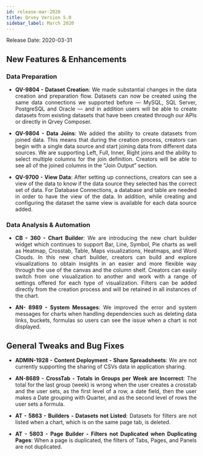 ```yaml
---
id: release-mar-2020
title: Qrvey Version 5.0
sidebar_label: March 2020
---
```

<div style="text-align: justify">
Release Date: 2020-03-31

## New Features & Enhancements

### Data Preparation 
* **QV-9804 - Dataset Creation**: We made substantial changes in the data creation and preparation flow. Datasets can now be created using the same data connections we supported before — MySQL, SQL Server, PostgreSQL and Oracle — and in addition users will be able to create datasets from existing datasets that have been created through our APIs or directly in Qrvey Composer. 

* **QV-9804 - Data Joins**: We added the ability to create datasets from joined data. This means that during the creation process, creators can begin with a single data source and start joining data from different data sources. We are supporting Left, Full, Inner, Right joins and the ability to select multiple columns for the join definition. Creators will be able to see all of the joined columns in the “Join Output” section. 


* **QV-9700 - View Data**: After setting up connections, creators can see a view of the data to know if the data source they selected has the correct set of data. For Database Connections, a database and table are needed in order to have the view of the data. In addition, while creating and configuring the dataset the same view is available for each data source added. 

### Data Analysis & Automation

* **CB - 360 - Chart Builder**: We are introducing the new chart builder widget which continues to support Bar, Line, Symbol, Pie charts as well as Heatmap, Crosstab, Table, Maps visualizations, Heatmaps, and Word Clouds. In this new chart builder, creators can build and explore visualizations to obtain insights in an easier and more flexible way through the use of the canvas and the column shelf. Creators can easily switch from one visualization to another and work with a range of settings offered for each type of visualization. Filters can be added directly from the creation process and will be retained in all instances of the chart.  

* **AN- 8989 - System Messages**: We improved the error and system messages for charts when handling dependencies such as deleting data links, buckets, formulas so users can see the issue when a chart is not displayed. 



## **General Tweaks and Bug Fixes**

* **ADMIN-1928 - Content Deployment - Share Spreadsheets**: We are not currently supporting the sharing of CSVs data in application sharing. 

* **AN-8689 - CrossTab - Totals in Groups per Week are Incorrect**: The total for the last group (week) is wrong when the user creates a crosstab and the user sets, as the first level of a row, a date field, then the user makes a Date grouping with Quarter, and as the second level of rows the user sets a formula.

* **AT - 5863 - Builders - Datasets not Listed**: Datasets for filters are not listed when a chart, which is on the same page tab, is deleted.

* **AT - 5803 - Page Builder - Filters not Duplicated when Duplicating Pages**: When a page is duplicated, the filters of  Tabs, Pages, and Panels are not duplicated.